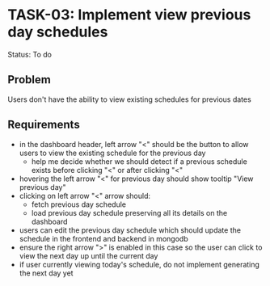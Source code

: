 # TASK-03: Implement view previous day schedules 
Status: To do

## Problem
Users don't have the ability to view existing schedules for previous dates

## Requirements
- in the dashboard header, left arrow "<" should be the button to allow users to view the existing schedule for the previous day
    - help me decide whether we should detect if a previous schedule exists before clicking "<" or after clicking "<"
- hovering the left arrow "<" for previous day should show tooltip "View previous day"
- clicking on left arrow "<" arrow should:
    - fetch previous day schedule 
    - load previous day schedule preserving all its details on the dashboard
- users can edit the previous day schedule which should update the schedule in the frontend and backend in mongodb
- ensure the right arrow ">" is enabled in this case so the user can click to view the next day up until the current day
- if user currently viewing today's schedule, do not implement generating the next day yet